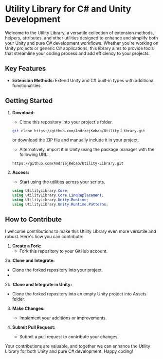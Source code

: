 # Utility Library for C# and Unity Development

Welcome to the Utility Library, a versatile collection of extension methods, helpers, attributes, and other utilities designed to enhance and simplify both your Unity and pure C# development workflows. Whether you're working on Unity projects or generic C# applications, this library aims to provide tools that streamline your coding process and add efficiency to your projects.

## Key Features

- **Extension Methods:** Extend Unity and C# built-in types with additional functionalities.

## Getting Started

1. **Download:**
   - Clone this repository into your project's folder.

   ```bash
   git clone https://github.com/AndrzejKebab/Utility-Library.git
   ```
   or download the ZIP file and manually include it in your project.
   
   - Alternatively, import it in Unity using the package manager with the following URL:

   ```
   https://github.com/AndrzejKebab/Utility-Library.git
   ```

3. **Access:**
   - Start using the utilities across your scripts.

   ```csharp
   using UtilityLibrary.Core;
   using UtilityLibrary.Core.LinqReplacement;
   using UtilityLibrary.Unity.Runtime;
   using UtilityLibrary.Unity.Runtime.Patterns;
   ```

## How to Contribute

I welcome contributions to make this Utility Library even more versatile and robust. Here's how you can contribute:

1. **Create a Fork:**
   - Fork this repository to your GitHub account.

2a. **Clone and Integrate:**
   - Clone the forked repository into your project.
   - 
2b. **Clone and Integrate in Unity:**
   - Clone the forked repository into an empty Unity project into Assets folder.

3. **Make Changes:**
   - Implement your additions or improvements.

4. **Submit Pull Request:**
   - Submit a pull request to contribute your changes.

Your contributions are valuable, and together we can enhance the Utility Library for both Unity and pure C# development. Happy coding!
